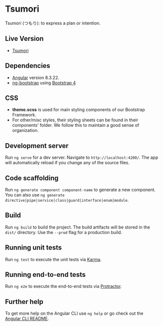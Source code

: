 # Tsumori
Tsumori (つもり): to express a plan or intention.

## Live Version
- [Tsumori](https://tsumori.kokoro.pw/)

## Dependencies
- [Angular](https://github.com/angular/angular-cli) version 8.3.22.
- [ng-bootstrap](https://ng-bootstrap.github.io/) using [Bootstrap 4](https://getbootstrap.com/)

## CSS
- **theme.scss** is used for main styling components of our Bootstrap Framework.
- For other/misc styles, their styling sheets can be found in their components' folder. We follow this to maintain a good sense of organization.

## Development server

Run `ng serve` for a dev server. Navigate to `http://localhost:4200/`. The app will automatically reload if you change any of the source files.

## Code scaffolding

Run `ng generate component component-name` to generate a new component. You can also use `ng generate directive|pipe|service|class|guard|interface|enum|module`.

## Build

Run `ng build` to build the project. The build artifacts will be stored in the `dist/` directory. Use the `--prod` flag for a production build.

## Running unit tests

Run `ng test` to execute the unit tests via [Karma](https://karma-runner.github.io).

## Running end-to-end tests

Run `ng e2e` to execute the end-to-end tests via [Protractor](http://www.protractortest.org/).

## Further help

To get more help on the Angular CLI use `ng help` or go check out the [Angular CLI README](https://github.com/angular/angular-cli/blob/master/README.md).
